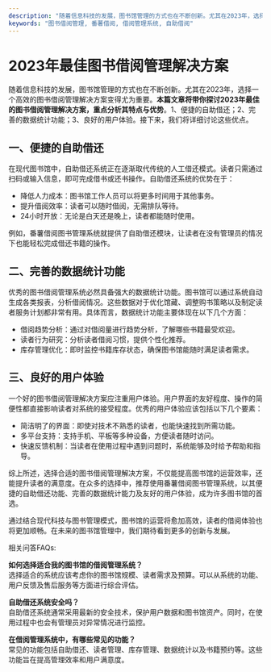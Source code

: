 ```yaml
---
description: "随着信息科技的发展，图书馆管理的方式也在不断创新。尤其在2023年，选择一个高效的图书借阅管理解决方案变得尤为重要。**本篇文章将带你探讨2023年最佳的图书借阅管理解决方案，重点分析其特点与优势**。1、便捷的自助借还；2、完善的数据统计功能；3、良好的用户体验。接下来，我们将详细讨论这些优点。"
keywords: "图书借阅管理, 番薯借阅, 借阅管理系统, 自助借阅"
---
```

# 2023年最佳图书借阅管理解决方案

随着信息科技的发展，图书馆管理的方式也在不断创新。尤其在2023年，选择一个高效的图书借阅管理解决方案变得尤为重要。**本篇文章将带你探讨2023年最佳的图书借阅管理解决方案，重点分析其特点与优势**。1、便捷的自助借还；2、完善的数据统计功能；3、良好的用户体验。接下来，我们将详细讨论这些优点。

## 一、便捷的自助借还

在现代图书馆中，自助借还系统正在逐渐取代传统的人工借还模式。读者只需通过扫码或输入信息，即可完成借书或还书操作。自助借还系统的优势在于：

- 降低人力成本：图书馆工作人员可以将更多时间用于其他事务。
- 提升借阅效率：读者可以随时借阅，无需排队等待。
- 24小时开放：无论是白天还是晚上，读者都能随时使用。

例如，番薯借阅图书管理系统就提供了自助借还模块，让读者在没有管理员的情况下也能轻松完成借还书籍的操作。

## 二、完善的数据统计功能

优秀的图书借阅管理系统必然具备强大的数据统计功能。图书馆可以通过系统自动生成各类报表，分析借阅情况。这些数据对于优化馆藏、调整购书策略以及制定读者服务计划都非常有用。具体而言，数据统计功能主要体现在以下几个方面：

- 借阅趋势分析：通过对借阅量进行趋势分析，了解哪些书籍最受欢迎。
- 读者行为研究：分析读者借阅习惯，提供个性化推荐。
- 库存管理优化：即时监控书籍库存状态，确保图书馆能随时满足读者需求。

## 三、良好的用户体验

一个好的图书借阅管理解决方案应注重用户体验。用户界面的友好程度、操作的简便性都直接影响读者对系统的接受程度。优秀的用户体验应该包括以下几个要素：

- 简洁明了的界面：即使对技术不熟悉的读者，也能快速找到所需功能。
- 多平台支持：支持手机、平板等多种设备，方便读者随时访问。
- 快速反馈机制：当读者在使用过程中遇到问题时，系统能够及时给予帮助和指导。

综上所述，选择合适的图书借阅管理解决方案，不仅能提高图书馆的运营效率，还能提升读者的满意度。在众多的选择中，推荐使用番薯借阅图书管理系统，以其便捷的自助借还功能、完善的数据统计能力及友好的用户体验，成为许多图书馆的首选。

通过结合现代科技与图书管理模式，图书馆的运营将愈加高效，读者的借阅体验也将更加顺畅。在未来的图书馆管理中，我们期待看到更多的创新与发展。

相关问答FAQs:

**如何选择适合我的图书馆的借阅管理系统？**  
选择适合的系统应该考虑你的图书馆规模、读者需求及预算。可以从系统的功能、用户反馈及售后服务等方面进行综合评估。

**自助借还系统安全吗？**  
自助借还系统通常采用最新的安全技术，保护用户数据和图书馆资产。同时，在使用过程中也会有管理员对异常情况进行监控。

**在借阅管理系统中，有哪些常见的功能？**  
常见的功能包括自助借还、读者管理、库存管理、数据统计以及书籍预约等。这些功能旨在提高管理效率和用户满意度。

